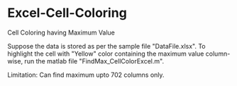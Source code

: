# Excel-Cell-Coloring
Cell Coloring having Maximum Value

Suppose the data is stored as per the sample file "DataFile.xlsx". To highlight the cell with "Yellow" color containing the maximum value column-wise, run the matlab file "FindMax_CellColorExcel.m".


Limitation: Can find maximum upto 702 columns only.
